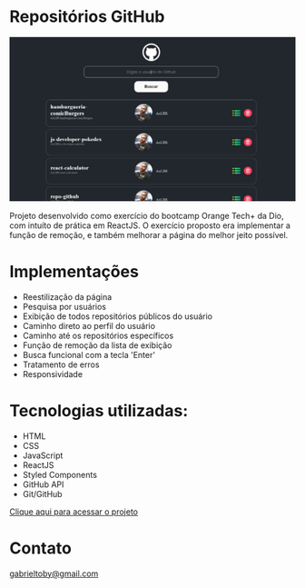 # Repositórios GitHub

![preview](./public/preview.JPG)

Projeto desenvolvido como exercício do bootcamp Orange Tech+ da Dio, com intuíto de prática em ReactJS. O exercício proposto era implementar a função de remoção, e também melhorar a página do melhor jeito possível.

# Implementações
- Reestilização da página
- Pesquisa por usuários
- Exibição de todos repositórios públicos do usuário
- Caminho direto ao perfil do usuário
- Caminho até os repositórios específicos
- Função de remoção da lista de exibição
- Busca funcional com a tecla 'Enter'
- Tratamento de erros
- Responsividade

# Tecnologias utilizadas:
- HTML
- CSS
- JavaScript
- ReactJS
- Styled Components
- GitHub API
- Git/GitHub

[Clique aqui para acessar o projeto](https://axlbr.github.io/repo-github/)

# Contato
gabrieltoby@gmail.com
